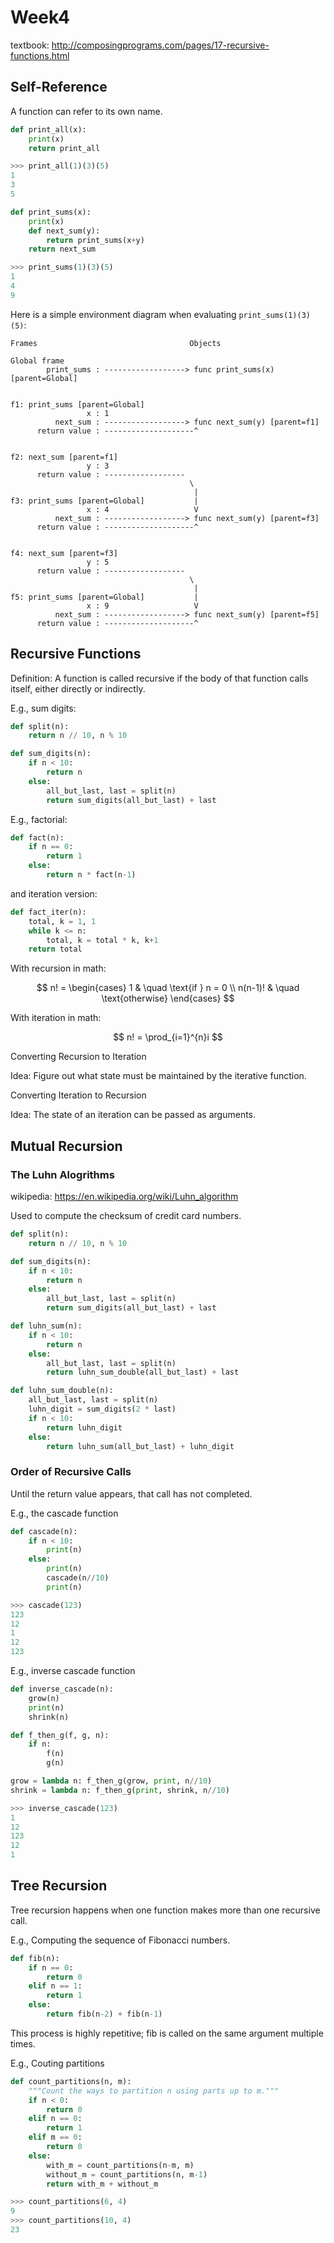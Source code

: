# Week4

textbook: http://composingprograms.com/pages/17-recursive-functions.html

## Self-Reference

A function can refer to its own name.

```python
def print_all(x):
    print(x)
    return print_all

>>> print_all(1)(3)(5)
1
3
5

def print_sums(x):
    print(x)
    def next_sum(y):
        return print_sums(x+y)
    return next_sum

>>> print_sums(1)(3)(5)
1
4
9
```

Here is a simple environment diagram when evaluating `print_sums(1)(3)(5)`:

```text
Frames                                  Objects

Global frame
        print_sums : ------------------> func print_sums(x)  [parent=Global]


f1: print_sums [parent=Global]
                 x : 1
          next_sum : ------------------> func next_sum(y) [parent=f1]
      return value : --------------------^


f2: next_sum [parent=f1]
                 y : 3
      return value : ------------------
                                        \
                                         |
f3: print_sums [parent=Global]           |
                 x : 4                   V
          next_sum : ------------------> func next_sum(y) [parent=f3]
      return value : --------------------^


f4: next_sum [parent=f3]
                 y : 5
      return value : ------------------
                                        \
                                         |
f5: print_sums [parent=Global]           |
                 x : 9                   V
          next_sum : ------------------> func next_sum(y) [parent=f5]
      return value : --------------------^
```

## Recursive Functions

Definition: A function is called recursive if the body of that function calls itself, either directly or indirectly.

E.g., sum digits:

```python
def split(n):
    return n // 10, n % 10

def sum_digits(n):
    if n < 10:
        return n
    else:
        all_but_last, last = split(n)
        return sum_digits(all_but_last) + last
```

E.g., factorial:

```python
def fact(n):
    if n == 0:
        return 1
    else:
        return n * fact(n-1)
```

and iteration version:

```python
def fact_iter(n):
    total, k = 1, 1
    while k <= n:
        total, k = total * k, k+1
    return total
```

With recursion in math:

$$
n! =
    \begin{cases}
    1       & \quad \text{if } n = 0 \\
    n(n-1)! & \quad \text{otherwise}
    \end{cases}
$$

With iteration in math:

$$
n! = \prod_{i=1}^{n}i
$$

Converting Recursion to Iteration

Idea: Figure out what state must be maintained by the iterative function.

Converting Iteration to Recursion

Idea: The state of an iteration can be passed as arguments.

## Mutual Recursion

### The Luhn Alogrithms

wikipedia: https://en.wikipedia.org/wiki/Luhn_algorithm

Used to compute the checksum of credit card numbers.

```python
def split(n):
    return n // 10, n % 10

def sum_digits(n):
    if n < 10:
        return n
    else:
        all_but_last, last = split(n)
        return sum_digits(all_but_last) + last

def luhn_sum(n):
    if n < 10:
        return n
    else:
        all_but_last, last = split(n)
        return luhn_sum_double(all_but_last) + last

def luhn_sum_double(n):
    all_but_last, last = split(n)
    luhn_digit = sum_digits(2 * last)
    if n < 10:
        return luhn_digit
    else:
        return luhn_sum(all_but_last) + luhn_digit
```

### Order of Recursive Calls

Until the return value appears, that call has not completed.

E.g., the cascade function

```python
def cascade(n):
    if n < 10:
        print(n)
    else:
        print(n)
        cascade(n//10)
        print(n)

>>> cascade(123)
123
12
1
12
123
```

E.g., inverse cascade function

```python
def inverse_cascade(n):
    grow(n)
    print(n)
    shrink(n)

def f_then_g(f, g, n):
    if n:
        f(n)
        g(n)

grow = lambda n: f_then_g(grow, print, n//10)
shrink = lambda n: f_then_g(print, shrink, n//10)

>>> inverse_cascade(123)
1
12
123
12
1
```

## Tree Recursion

Tree recursion happens when one function makes more than one recursive call.

E.g., Computing the sequence of Fibonacci numbers.

```python
def fib(n):
    if n == 0:
        return 0
    elif n == 1:
        return 1
    else:
        return fib(n-2) + fib(n-1)
```

This process is highly repetitive; fib is called on the same argument multiple times.

E.g., Couting partitions

```python
def count_partitions(n, m):
    """Count the ways to partition n using parts up to m."""
    if n < 0:
        return 0
    elif n == 0:
        return 1
    elif m == 0:
        return 0
    else:
        with_m = count_partitions(n-m, m)
        without_m = count_partitions(n, m-1)
        return with_m + without_m

>>> count_partitions(6, 4)
9
>>> count_partitions(10, 4)
23
```
